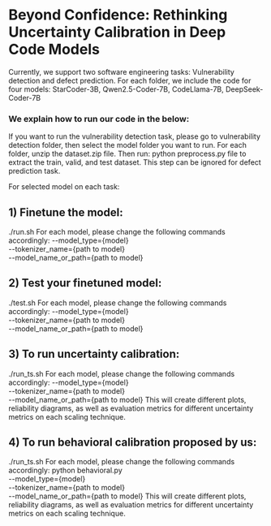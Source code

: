 # Beyond Confidence: Rethinking Uncertainty Calibration in Deep Code Models

Currently, we support two software engineering tasks: Vulnerability detection and defect prediction. For each folder, we include the code for four models: StarCoder-3B, Qwen2.5-Coder-7B, CodeLlama-7B, DeepSeek-Coder-7B  

### We explain how to run our code in the below:
If you want to run the vulnerability detection task, please go to vulnerability detection folder, then select the model folder you want to run. For each folder, unzip the dataset.zip file. 
Then run: 
python preprocess.py 
file to extract the train, valid, and test dataset. This step can be ignored for defect prediction task. 

For selected model on each task: 

## 1) Finetune the model: 
./run.sh 
For each model, please change the following commands accordingly:
--model_type={model} \
--tokenizer_name={path to model} \
--model_name_or_path={path to model}

## 2) Test your finetuned model: 
./test.sh
For each model, please change the following commands accordingly:
--model_type={model} \
--tokenizer_name={path to model} \
--model_name_or_path={path to model}

## 3) To run uncertainty calibration: 
./run_ts.sh 
For each model, please change the following commands accordingly:
--model_type={model} \
--tokenizer_name={path to model} \
--model_name_or_path={path to model}
This will create different plots, reliability diagrams, as well as evaluation metrics for different uncertainty metrics on each scaling technique. 

## 4) To run behavioral calibration proposed by us: 
./run_ts.sh 
For each model, please change the following commands accordingly:
python behavioral.py \
--model_type={model} \
--tokenizer_name={path to model} \
--model_name_or_path={path to model}
This will create different plots, reliability diagrams, as well as evaluation metrics for different uncertainty metrics on each scaling technique. 













